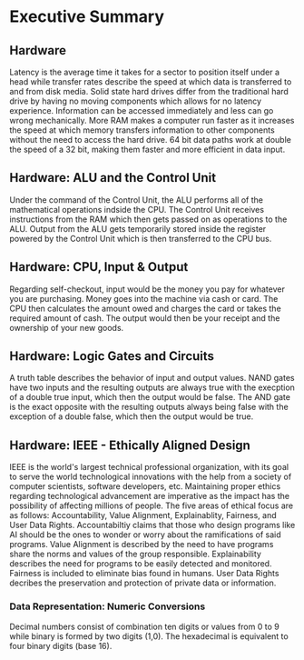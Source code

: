 # Executive Summary
## Hardware 
Latency is the average time it takes for a sector to position itself under a head while transfer rates describe the speed at which data is transferred to and from disk media.
Solid state hard drives differ from the traditional hard drive by having no moving components which allows for no latency experience. Information can be accessed immediately and less can go wrong mechanically.
More RAM makes a computer run faster as it increases the speed at which memory transfers information to other components without the need to access the hard drive. 64 bit data paths work at double the speed of a 32 bit, making them faster and more efficient in data input.
## Hardware: ALU and the Control Unit
Under the command of the Control Unit, the ALU performs all of the mathematical operations indside the CPU. The Control Unit receives instructions from the RAM which then gets passed on as operations to the ALU. Output from the ALU gets temporarily stored inside the register powered by the Control Unit which is then transferred to the CPU bus.
## Hardware: CPU, Input & Output
Regarding self-checkout, input would be the money you pay for whatever you are purchasing. Money goes into the machine via cash or card. The CPU then calculates the amount owed and charges the card or takes the required amount of cash. The output would then be your receipt and the ownership of your new goods.
## Hardware: Logic Gates and Circuits
A truth table describes the behavior of input and output values. NAND gates have two inputs and the resulting outputs are always true with the execption of a double true input, which then the output would be false. The AND gate is the exact opposite with the resulting outputs always being false with the exception of a double false, which then the output would be true.
## Hardware: IEEE - Ethically Aligned Design
IEEE is the world's largest technical professional organization, with its goal to serve the world technological innovations with the help from a society of computer scientists, software developers, etc. Maintaining proper ethics regarding technological advancement are imperative as the impact has the possibility of affecting millions of people. The five areas of ethical focus are as follows: Accountability, Value Alignment, Explainablity, Fairness, and User Data Rights. Accountabiltiy claims that those who design programs like AI should be the ones to wonder or worry about the ramifications of said programs. Value Alignment is described by the need to have programs share the norms and values of the group responsible. Explainability describes the need for programs to be easily detected and monitored. Fairness is included to eliminate bias found in humans. User Data Rights decribes the preservation and protection of private data or information.
### Data Representation: Numeric Conversions
Decimal numbers consist of combination ten digits or values from 0 to 9 while binary is formed by two digits (1,0). The hexadecimal is equivalent to four binary digits (base 16).
